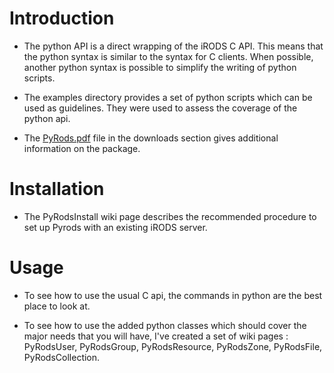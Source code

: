 # Introduction #

  * The python API is a direct wrapping of the iRODS C API. This means that the python syntax is similar to the syntax for C clients. When possible, another python syntax is possible to simplify the writing of python scripts.

  * The examples directory provides a set of python scripts which can be used as guidelines. They were used to assess the coverage of the python api.

  * The [PyRods.pdf](http://irodspython.googlecode.com/files/PyRods.pdf) file in the downloads section gives additional information on the package.

# Installation #

  * The PyRodsInstall wiki page describes the recommended procedure to set up Pyrods with an existing iRODS server.

# Usage #

  * To see how to use the usual C api, the commands in python are the best place to look at.

  * To see how to use the added python classes which should cover the major needs that you will have, I've created a set of wiki pages : PyRodsUser, PyRodsGroup, PyRodsResource, PyRodsZone, PyRodsFile, PyRodsCollection.